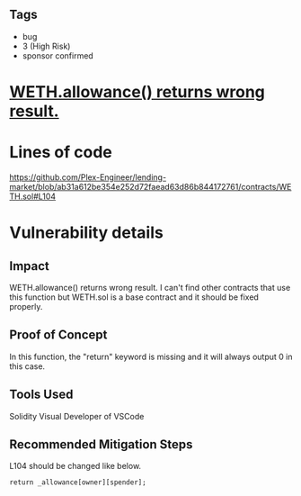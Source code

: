 ## Tags

- bug
- 3 (High Risk)
- sponsor confirmed

# [WETH.allowance() returns wrong result.](https://github.com/code-423n4/2022-06-canto-findings/issues/218) 

# Lines of code

https://github.com/Plex-Engineer/lending-market/blob/ab31a612be354e252d72faead63d86b844172761/contracts/WETH.sol#L104


# Vulnerability details

## Impact
WETH.allowance() returns wrong result.
I can't find other contracts that use this function but WETH.sol is a base contract and it should be fixed properly.


## Proof of Concept
In this function, the "return" keyword is missing and it will always output 0 in this case.


## Tools Used
Solidity Visual Developer of VSCode


## Recommended Mitigation Steps
L104 should be changed like below.
```
return _allowance[owner][spender];
```

